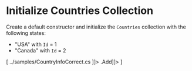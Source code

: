 ﻿Initialize Countries Collection
===============================
Create a default constructor and initialize the `Countries` collection with the following states:

* "USA" with `Id` = 1
* "Canada" with `Id` = 2

[<sample Correct="../samples/InitializeCountriesCorrect.cs"
         Incorrect="../samples/InitializeCountriesIncorrect.cs"
         Validator="Lesson3Step10Validator">
    <dependencies>
        <dependency>../samples/CountryInfoCorrect.cs</dependency>
    </dependencies>
    <allowedTypes>
        <allowedType><![CDATA[System.Collections.Generic.List<DotvvmAcademy.Tutorial.ViewModels.CountryInfo>]]></allowedType>
        <allowedType><![CDATA[DotvvmAcademy.Tutorial.ViewModels.CountryInfo]]></allowedType>
    </allowedTypes>
    <allowedMethods>
        <allowedMethod><![CDATA[System.Collections.Generic.List<DotvvmAcademy.Tutorial.ViewModels.CountryInfo>.Add]]></allowedMethod>
    </allowedMethods>
</sample>]